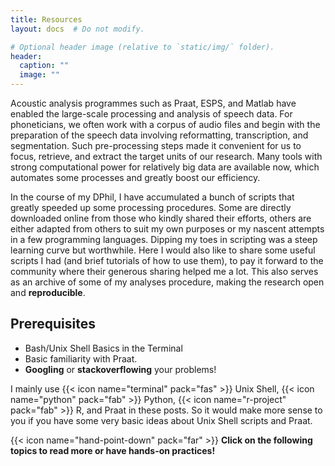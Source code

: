 ```yaml
---
title: Resources
layout: docs  # Do not modify.

# Optional header image (relative to `static/img/` folder).
header:
  caption: ""
  image: ""
---
```


Acoustic analysis programmes such as Praat, ESPS, and Matlab have enabled the large-scale processing and analysis of speech data. For phoneticians, we often work with a corpus of audio files and begin with the preparation of the speech data involving reformatting, transcription, and segmentation. Such pre-processing steps made it convenient for us to focus, retrieve, and extract the target units of our research. Many tools with strong computational power for relatively big data are available now, which automates some processes and greatly boost our efficiency.

In the course of my DPhil, I have accumulated a bunch of scripts that greatly speeded up some processing procedures. Some are directly downloaded online from those who kindly shared their efforts, others are either adapted from others to suit my own purposes or my nascent attempts in a few programming languages. Dipping my toes in scripting was a steep learning curve but worthwhile. Here I would also like to share some useful scripts I had (and brief tutorials of how to use them), to pay it forward to the community where their generous sharing helped me a lot. This also serves as an archive of some of my analyses procedure, making the research open and **reproducible**.

## Prerequisites
* Bash/Unix Shell Basics in the Terminal
* Basic familiarity with Praat.
* **Googling** or **stackoverflowing** your problems!

I mainly use {{< icon name="terminal" pack="fas" >}} Unix Shell,
{{< icon name="python" pack="fab" >}} Python, {{< icon name="r-project" pack="fab" >}} R, and Praat in these posts. So it would make more sense to you if you have some very basic ideas about Unix Shell scripts and Praat. 

{{< icon name="hand-point-down" pack="far" >}} **Click on the following topics to read more or have hands-on practices!**